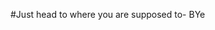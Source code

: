 #Just head to where you are supposed to- BYe

<!---
comradeanonymousexe/comradeanonymousexe is a ✨ special ✨ repository because its `README.md` (this file) appears on your GitHub profile.
You can click the Preview link to take a look at your changes.
--->
